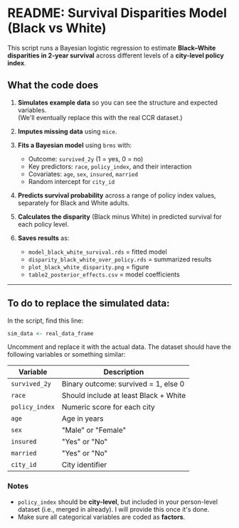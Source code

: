 # README: Survival Disparities Model (Black vs White)

This script runs a Bayesian logistic regression to estimate **Black–White disparities in 2-year survival** across different levels of a **city-level policy index**.

## What the code does

1. **Simulates example data** so you can see the structure and expected variables.  
   (We'll eventually replace this with the real CCR dataset.)

2. **Imputes missing data** using `mice`.

3. **Fits a Bayesian model** using `brms` with:
   - Outcome: `survived_2y` (1 = yes, 0 = no)
   - Key predictors: `race`, `policy_index`, and their interaction
   - Covariates: `age`, `sex`, `insured`, `married`
   - Random intercept for `city_id`

4. **Predicts survival probability** across a range of policy index values, separately for Black and White adults.

5. **Calculates the disparity** (Black minus White) in predicted survival for each policy level.

6. **Saves results** as:
   - `model_black_white_survival.rds` = fitted model
   - `disparity_black_white_over_policy.rds` = summarized results
   - `plot_black_white_disparity.png` = figure
   - `table2_posterior_effects.csv` = model coefficients

---

## To do to replace the simulated data:

In the script, find this line:

```r
sim_data <- real_data_frame
```

Uncomment and replace it with the actual data. The dataset should have the following variables or something similar:

| Variable       | Description                          |
|----------------|--------------------------------------|
| `survived_2y`  | Binary outcome: survived = 1, else 0 |
| `race`         | Should include at least Black + White |
| `policy_index` | Numeric score for each city          |
| `age`          | Age in years                         |
| `sex`          | "Male" or "Female"                   |
| `insured`      | "Yes" or "No"                        |
| `married`      | "Yes" or "No"                        |
| `city_id`      | City identifier                      |

### Notes

- `policy_index` should be **city-level**, but included in your person-level dataset (i.e., merged in already). I will provide this once it's done. 
- Make sure all categorical variables are coded as **factors**.

